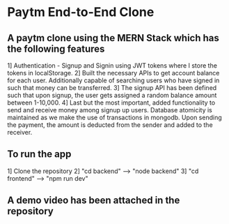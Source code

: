 # Paytm End-to-End Clone
## A paytm clone using the MERN Stack which has the following features
1] Authentication - Signup and Signin using JWT tokens where I store the tokens in localStorage.
2] Built the necessary APIs to get account balance for each user. Additionally capable of searching users who have signed in such that money can be transferred.
3] The signup API has been defined such that upon signup, the user gets assigned a random balance amount between 1-10,000.
4] Last but the most important, added functionality to send and receive money among signup up users. Database atomicity is maintained as we make the use of transactions in mongodb.  Upon sending the payment, the amount is deducted from the sender and added to the receiver. 
## To run the app
1] Clone the repository
2] "cd backend" --> "node backend"
3] "cd frontend" --> "npm run dev"
## A demo video has been attached in the repository
